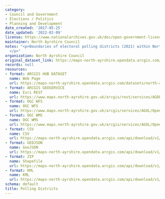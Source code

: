 ```yaml
---
category:
- Council and Government
- Elections / Politics
- Planning and Development
date_created: '2017-05-25'
date_updated: '2022-02-09'
license: https://www.nationalarchives.gov.uk/doc/open-government-licence/version/3/
maintainer: North Ayrshire Council
notes: "<p>Boundaries of electoral polling districts (2021) within North Ayrshire\_\
  </p>"
organization: North Ayrshire Council
original_dataset_link: https://maps-north-ayrshire.opendata.arcgis.com/datasets/north-ayrshire::polling-districts
records: null
resources:
- format: ARCGIS HUB DATASET
  name: Web Page
  url: https://maps-north-ayrshire.opendata.arcgis.com/datasets/north-ayrshire::polling-districts
- format: ARCGIS GEOSERVICE
  name: Esri REST
  url: https://www.maps.north-ayrshire.gov.uk/arcgis/rest/services/AGOL/Open_Data_Portal/MapServer/11
- format: OGC WFS
  name: OGC WFS
  url: https://www.maps.north-ayrshire.gov.uk/arcgis/services/AGOL/Open_Data_Portal/MapServer/WFSServer?request=GetCapabilities&service=WFS
- format: OGC WMS
  name: OGC WMS
  url: https://www.maps.north-ayrshire.gov.uk/arcgis/services/AGOL/Open_Data_Portal/MapServer/WMSServer?request=GetCapabilities&service=WMS
- format: CSV
  name: CSV
  url: https://maps-north-ayrshire.opendata.arcgis.com/api/download/v1/items/0cc848cf018e4c1c824ef250541bc5e8/csv?layers=11
- format: GEOJSON
  name: GeoJSON
  url: https://maps-north-ayrshire.opendata.arcgis.com/api/download/v1/items/0cc848cf018e4c1c824ef250541bc5e8/geojson?layers=11
- format: ZIP
  name: Shapefile
  url: https://maps-north-ayrshire.opendata.arcgis.com/api/download/v1/items/0cc848cf018e4c1c824ef250541bc5e8/shapefile?layers=11
- format: KML
  name: KML
  url: https://maps-north-ayrshire.opendata.arcgis.com/api/download/v1/items/0cc848cf018e4c1c824ef250541bc5e8/kml?layers=11
schema: default
title: Polling Districts
---
```

